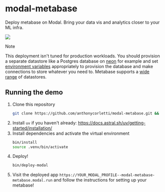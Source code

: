 # modal-metabase

Deploy metabase on Modal. Bring your data vis and analytics closer to your ML infra.

![](/assets/Screenshot%202025-01-27%20at%209.59.26 PM.png)

> [!NOTE]
> This deployment isn't tuned for production workloads. You should provision a separate datastore like a Postgres database on [neon](https://neon.tech) for example and set [environment variables](https://www.metabase.com/docs/latest/installation-and-operation/running-the-metabase-jar-file) appropriately to provision the database and make connections to store whatever you need to.
> Metabase supports a [wide range](https://www.metabase.com/docs/latest/databases/connecting) of datastores.

## Running the demo

1. Clone this repository
    ```sh
    git clone https://github.com/anthonycorletti/modal-metabase.git && cd modal-metabase
    ```
1. Install `uv` if you haven't already: https://docs.astral.sh/uv/getting-started/installation/
1. Install dependencies and activate the virtual environment
    ```sh
    bin/install
    source .venv/bin/activate
    ```
1. Deploy!
    ```sh
    bin/deploy-modal
    ```
1. Visit the deployed app `https://YOUR_MODAL_PROFILE--modal-metabase-metabase.modal.run` and follow the instructions for setting up your metabase!
